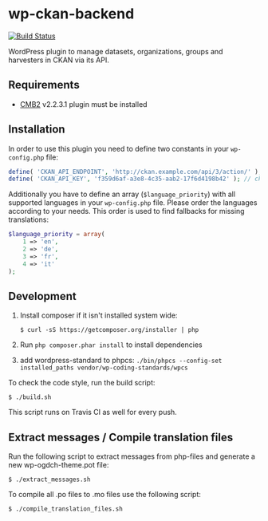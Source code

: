 # wp-ckan-backend

[![Build Status](https://travis-ci.org/opendata-swiss/wp-ckan-backend.svg?branch=master)](https://travis-ci.org/opendata-swiss/wp-ckan-backend)

WordPress plugin to manage datasets, organizations, groups and harvesters in CKAN via its API.

## Requirements

* [CMB2](https://wordpress.org/plugins/cmb2/) v2.2.3.1 plugin must be installed

## Installation

In order to use this plugin you need to define two constants in your `wp-config.php` file:

```php 
define( 'CKAN_API_ENDPOINT', 'http://ckan.example.com/api/3/action/' );
define( 'CKAN_API_KEY', 'f359d6af-a3e8-4c35-aab2-17f6d4198b42' ); // ckan admin user api key
```

Additionally you have to define an array (`$language_priority`) with all supported languages in your `wp-config.php` file.
Please order the languages according to your needs. This order is used to find fallbacks for missing translations:

```php
$language_priority = array(
	1 => 'en',
	2 => 'de',
	3 => 'fr',
	4 => 'it'
);
```

## Development

1. Install composer if it isn't installed system wide:
    ```
   $ curl -sS https://getcomposer.org/installer | php
   ```

1. Run `php composer.phar install` to install dependencies

1. add wordpress-standard to phpcs: `./bin/phpcs --config-set installed_paths vendor/wp-coding-standards/wpcs`


To check the code style, run the build script:

```
$ ./build.sh
```

This script runs on Travis CI as well for every push.

## Extract messages / Compile translation files

Run the following script to extract messages from php-files and generate a new wp-ogdch-theme.pot file:

```
$ ./extract_messages.sh
```

To compile all .po files to .mo files use the following script:

```
$ ./compile_translation_files.sh
```
